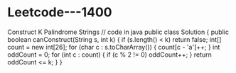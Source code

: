 # Leetcode---1400
Construct K Palindrome Strings
// code in java
public class Solution {
    public boolean canConstruct(String s, int k) {
        if (s.length() < k) return false;
        int[] count = new int[26];
        for (char c : s.toCharArray()) {
            count[c - 'a']++;
        }
        int oddCount = 0;
        for (int c : count) {
            if (c % 2 != 0) oddCount++;
        }
        return oddCount <= k;
    }
}

